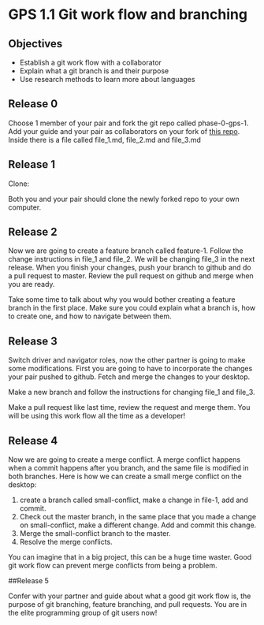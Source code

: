 # GPS 1.1 Git work flow and branching

## Objectives
- Establish a git work flow with a collaborator
- Explain what a git branch is and their purpose
- Use research methods to learn more about languages

## Release 0

Choose 1 member of your pair and fork the git repo called phase-0-gps-1. Add your guide and your pair as collaborators on your fork of [this repo](https://github.com/Devbootcamp/phase-0-gps-1). Inside there is a file called file_1.md, file_2.md and file_3.md

## Release 1

Clone:

Both you and your pair should clone the newly forked repo to your own computer.

## Release 2

 Now we are going to create a feature branch called feature-1. Follow the change instructions in file_1 and file_2. We will be changing file_3 in the next release. When you finish your changes, push your branch to github and do a pull request to master. Review the pull request on github and merge when you are ready.

Take some time to talk about why you would bother creating a feature branch in the first place. Make sure you could explain what a branch is, how to create one, and how to navigate between them.

## Release 3

Switch driver and navigator roles, now the other partner is going to make some modifications. First you are going to have to incorporate the changes your pair pushed to github. Fetch and merge the changes to your desktop.

Make a new branch and follow the instructions for changing file_1 and file_3.

Make a pull request like last time, review the request and merge them. You will be using this work flow all the time as a developer!

## Release 4

 Now we are going to create a merge conflict. A merge conflict happens when a commit happens after you branch, and the same file is modified in both branches. Here is how we can create a small merge conflict on the desktop:

 1. create a branch called small-conflict, make a change in file-1, add and commit.
 2. Check out the master branch, in the same place that you made a change on small-conflict, make a different change. Add and commit this change.
 3. Merge the small-conflict branch to the master.
 4. Resolve the merge conflicts.

 You can imagine that in a big project, this can be a huge time waster. Good git work flow can prevent merge conflicts from being a problem.


 ##Release 5

Confer with your partner and guide about what a good git work flow is, the purpose of git branching, feature branching, and pull requests. You are in the elite programming group of git users now!




